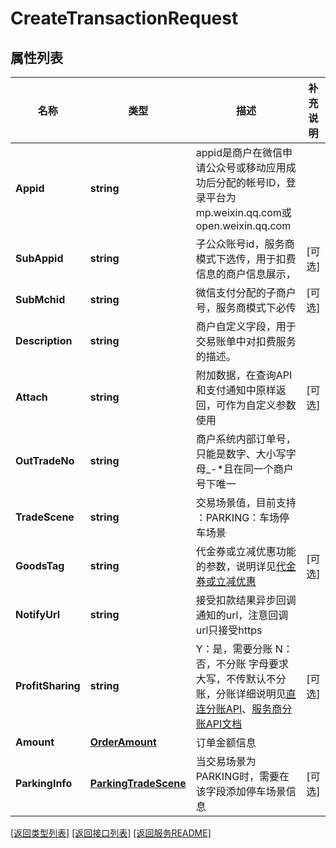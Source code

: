 # CreateTransactionRequest

## 属性列表

名称 | 类型 | 描述 | 补充说明
------------ | ------------- | ------------- | -------------
**Appid** | **string** | appid是商户在微信申请公众号或移动应用成功后分配的帐号ID，登录平台为mp.weixin.qq.com或open.weixin.qq.com | 
**SubAppid** | **string** | 子公众账号id，服务商模式下选传，用于扣费信息的商户信息展示， | [可选] 
**SubMchid** | **string** | 微信支付分配的子商户号，服务商模式下必传 | [可选] 
**Description** | **string** | 商户自定义字段，用于交易账单中对扣费服务的描述。 | 
**Attach** | **string** | 附加数据，在查询API和支付通知中原样返回，可作为自定义参数使用 | [可选] 
**OutTradeNo** | **string** | 商户系统内部订单号，只能是数字、大小写字母_-*且在同一个商户号下唯一 | 
**TradeScene** | **string** | 交易场景值，目前支持 ：PARKING：车场停车场景  | 
**GoodsTag** | **string** | 代金券或立减优惠功能的参数，说明详见[代金券或立减优惠](https://pay.weixin.qq.com/wiki/doc/apiv3/open/pay/chapter5_1_2.shtml) | [可选] 
**NotifyUrl** | **string** | 接受扣款结果异步回调通知的url，注意回调url只接受https | 
**ProfitSharing** | **string** | Y：是，需要分账 N：否，不分账 字母要求大写，不传默认不分账，分账详细说明见[直连分账API](https://pay.weixin.qq.com/wiki/doc/api/allocation.php?chapter&#x3D;26_1)、[服务商分账API文档](https://pay.weixin.qq.com/wiki/doc/api/allocation_sl.php?chapter&#x3D;24_1&amp;index&#x3D;1) | [可选] 
**Amount** | [**OrderAmount**](OrderAmount.md) | 订单金额信息 | 
**ParkingInfo** | [**ParkingTradeScene**](ParkingTradeScene.md) | 当交易场景为PARKING时，需要在该字段添加停车场景信息 | [可选] 

[\[返回类型列表\]](README.md#类型列表)
[\[返回接口列表\]](README.md#接口列表)
[\[返回服务README\]](README.md)



